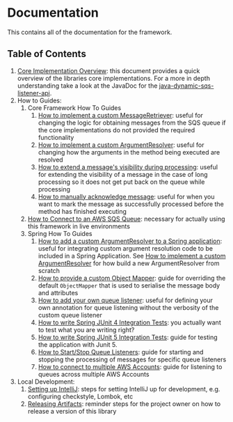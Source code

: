 # Documentation
This contains all of the documentation for the framework.

## Table of Contents

1. [Core Implementation Overview](core-implementations-overview.md): this document provides a quick overview of the libraries core implementations. For a
more in depth understanding take a look at the JavaDoc for the [java-dynamic-sqs-listener-api](../java-dynamic-sqs-listener-api/src/main/java/com/jashmore/sqs).
1. How to Guides:
    1. Core Framework How To Guides
        1. [How to implement a custom MessageRetriever](how-to-guides/core/core-how-to-implement-a-custom-message-retrieval.md): useful for changing the logic
        for obtaining messages from the SQS queue if the core implementations do not provided the required functionality
        1. [How to implement a custom ArgumentResolver](how-to-guides/core/core-how-to-implement-a-custom-argument-resolver.md): useful for changing how the
        arguments in the method being executed are resolved
        1. [How to extend a message's visibility during processing](how-to-guides/core/core-how-to-extend-message-visibility-during-processing.md): useful for
        extending the visibility of a message in the case of long processing so it does not get put back on the queue while processing
        1. [How to manually acknowledge message](how-to-guides/core/core-how-to-mark-message-as-successfully-processed.md): useful for when you want to mark the
        message as successfully processed before the method has finished executing
    1. [How to Connect to an AWS SQS Queue](how-to-guides/how-to-connect-to-aws-sqs-queue.md): necessary for actually using this framework in live environments
    1. Spring How To Guides
        1. [How to add a custom ArgumentResolver to a Spring application](how-to-guides/spring/spring-how-to-add-custom-argument-resolver.md): useful for
        integrating custom argument resolution code to be included in a Spring Application. See [How to implement a custom ArgumentResolver](how-to-guides/core/core-how-to-implement-a-custom-argument-resolver.md)
        for how build a new ArgumentResolver from scratch
        1. [How to provide a custom Object Mapper](how-to-guides/spring/spring-how-to-add-custom-argument-resolver.md): guide for overriding the default
        `ObjectMapper` that is used to serialise the message body and attributes
        1. [How to add your own queue listener](how-to-guides/spring/spring-how-to-add-own-queue-listener.md): useful for defining your own annotation for
        queue listening without the verbosity of the custom queue listener
        1. [How to write Spring JUnit 4 Integration Tests](how-to-guides/spring/spring-how-to-write-junit4-integration-tests.md): you actually want to test what you are
        writing right?
        1. [How to write Spring JUnit 5 Integration Tests](how-to-guides/spring/spring-how-to-write-junit5-integration-tests.md): guide for testing the
        application with Junit 5.
        1. [How to Start/Stop Queue Listeners](how-to-guides/spring/spring-how-to-start-stop-queue-listeners.md): guide for starting and stopping the
        processing of messages for specific queue listeners
        1. [How to connect to multiple AWS Accounts](how-to-guides/spring/spring-how-to-connect-to-multiple-aws-accounts.md): guide for listening to queues
        across multiple AWS Accounts
1. Local Development:
    1. [Setting up IntelliJ](local-development/setting-up-intellij.md): steps for setting IntelliJ up for development,
    e.g. configuring checkstyle, Lombok, etc
    1. [Releasing Artifacts](local-development/release-artifact.md): reminder steps for the project owner on how to
    release a version of this library
   
